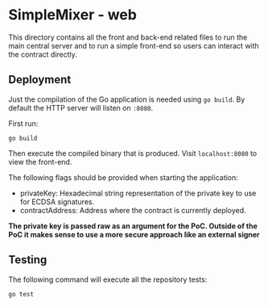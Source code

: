 # SimpleMixer - web

This directory contains all the front and back-end related files to run the main central server
and to run a simple front-end so users can interact with the contract directly.

## Deployment

Just the compilation of the Go application is needed using `go build`.
By default the HTTP server will listen on `:8080`.

First run:

```shell
go build
```

Then execute the compiled binary that is produced.
Visit `localhost:8080` to view the front-end.

The following flags should be provided when starting the application:

- privateKey: Hexadecimal string representation of the private key to use for ECDSA signatures.
- contractAddress: Address where the contract is currently deployed.

**The private key is passed raw as an argument for the PoC. Outside of the PoC it makes sense to use a more secure approach like an external signer**

## Testing

The following command will execute all the repository tests:

```shell
go test
```
